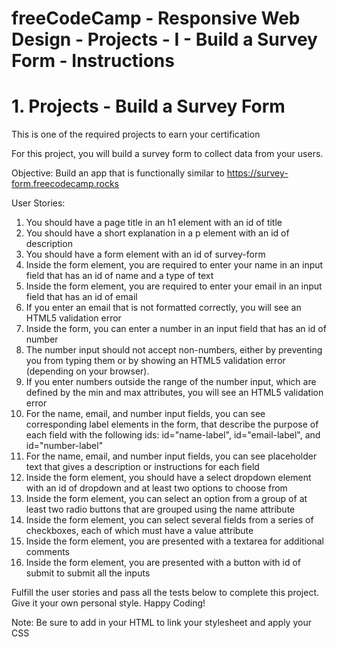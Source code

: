 # freeCodeCamp - Responsive Web Design - Projects - I - Build a Survey Form - Instructions


# 1. Projects - Build a Survey Form

This is one of the required projects to earn your certification

For this project, you will build a survey form to collect data from your users.

Objective: Build an app that is functionally similar to https://survey-form.freecodecamp.rocks

User Stories:

  1.  You should have a page title in an h1 element with an id of title
  2.  You should have a short explanation in a p element with an id of description
  3.  You should have a form element with an id of survey-form
  4.  Inside the form element, you are required to enter your name in an input field that has an id of name and a type of text
  5.  Inside the form element, you are required to enter your email in an input field that has an id of email
  6.  If you enter an email that is not formatted correctly, you will see an HTML5 validation error
  7.  Inside the form, you can enter a number in an input field that has an id of number
  8.  The number input should not accept non-numbers, either by preventing you from typing them or by showing an HTML5 validation error (depending on your browser).
  9.  If you enter numbers outside the range of the number input, which are defined by the min and max attributes, you will see an HTML5 validation error
  10.  For the name, email, and number input fields, you can see corresponding label elements in the form, that describe the purpose of each field with the following ids: id="name-label", id="email-label", and id="number-label"
  11.  For the name, email, and number input fields, you can see placeholder text that gives a description or instructions for each field
  12.  Inside the form element, you should have a select dropdown element with an id of dropdown and at least two options to choose from
  13.  Inside the form element, you can select an option from a group of at least two radio buttons that are grouped using the name attribute
  14.  Inside the form element, you can select several fields from a series of checkboxes, each of which must have a value attribute
  15.  Inside the form element, you are presented with a textarea for additional comments
  16.  Inside the form element, you are presented with a button with id of submit to submit all the inputs

Fulfill the user stories and pass all the tests below to complete this project. Give it your own personal style. Happy Coding!

Note: Be sure to add <link rel="stylesheet" href="styles.css"> in your HTML to link your stylesheet and apply your CSS
